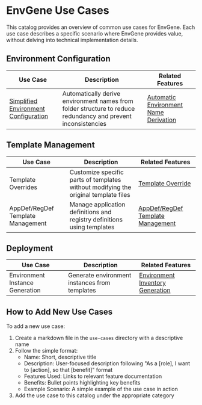 # EnvGene Use Cases

This catalog provides an overview of common use cases for EnvGene. Each use case describes a specific scenario where EnvGene provides value, without delving into technical implementation details.

## Environment Configuration

| Use Case | Description | Related Features |
|----------|-------------|-----------------|
| [Simplified Environment Configuration](auto-environment-name.md) | Automatically derive environment names from folder structure to reduce redundancy and prevent inconsistencies | [Automatic Environment Name Derivation](/docs/features/auto-env-name-derivation.md) |

## Template Management

| Use Case | Description | Related Features |
|----------|-------------|-----------------|
| Template Overrides | Customize specific parts of templates without modifying the original template files | [Template Override](/docs/features/template-override.md) |
| AppDef/RegDef Template Management | Manage application definitions and registry definitions using templates | [AppDef/RegDef Template Management](/docs/features/app-reg-defs.md) |

## Deployment

| Use Case | Description | Related Features |
|----------|-------------|-----------------|
| Environment Instance Generation | Generate environment instances from templates | [Environment Inventory Generation](/docs/features/env-inventory-generation.md) |

## How to Add New Use Cases

To add a new use case:

1. Create a markdown file in the `use-cases` directory with a descriptive name
2. Follow the simple format:
   - Name: Short, descriptive title
   - Description: User-focused description following "As a [role], I want to [action], so that [benefit]" format
   - Features Used: Links to relevant feature documentation
   - Benefits: Bullet points highlighting key benefits
   - Example Scenario: A simple example of the use case in action
3. Add the use case to this catalog under the appropriate category
